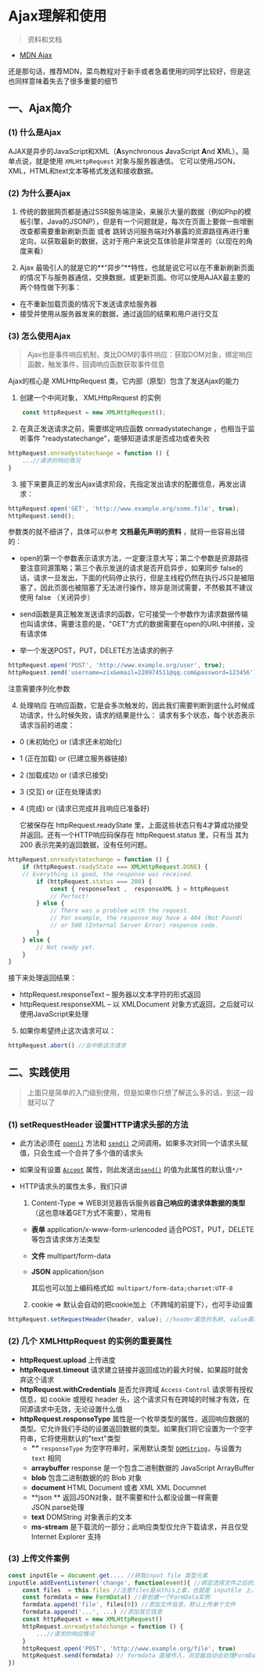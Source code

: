 # Ajax理解和使用

> 资料和文档

- [MDN Ajax ](https://developer.mozilla.org/zh-CN/docs/Web/Guide/AJAX)

还是那句话，推荐MDN，菜鸟教程对于新手或者急着使用的同学比较好，但是这也同样意味着失去了很多重要的细节

## 一、Ajax简介

### (1) 什么是Ajax

AJAX是异步的JavaScript和XML（**A**synchronous **J**avaScript **A**nd **X**ML）。简单点说，就是使用 `XMLHttpRequest` 对象与服务器通信。 它可以使用JSON，XML，HTML和text文本等格式发送和接收数据。

### (2) 为什么要Ajax

1. 传统的数据网页都是通过SSR服务端渲染，来展示大量的数据（例如Php的模板引擎，Java的JSONP），但是有一个问题就是，每次在页面上要做一些增删改查都需要重新刷新页面 或者 跳转访问服务端对外暴露的资源路径再进行重定向，以获取最新的数据，这对于用户来说交互体验是非常差的（以现在的角度来看）

2. Ajax 最吸引人的就是它的**“异步”**特性，也就是说它可以在不重新刷新页面的情况下与服务器通信，交换数据，或更新页面。你可以使用AJAX最主要的两个特性做下列事：
- 在不重新加载页面的情况下发送请求给服务器
- 接受并使用从服务器发来的数据，通过返回的结果和用户进行交互
### (3) 怎么使用Ajax

> Ajax也是事件响应机制，类比DOM的事件响应：获取DOM对象，绑定响应函数，触发事件，回调响应函数获取事件信息

Ajax的核心是 XMLHttpRequest 类，它内部（原型）包含了发送Ajax的能力

1. 创建一个中间对象， XMLHttpRequest 的实例

```javascript
    const httpRequest = new XMLHttpRequest();
```

2. 在真正发送请求之前，需要绑定响应函数 onreadystatechange ，也相当于监听事件 "readystatechange"，能够知道请求是否成功或者失败

```javascript
httpRequest.onreadystatechange = function () {
    ...//请求的响应情况
}
```

3. 接下来要真正的发出Ajax请求阶段，先指定发出请求的配置信息，再发出请求：	

```javascript
httpRequest.open('GET', 'http://www.example.org/some.file', true);
httpRequest.send();
```
参数类的就不细讲了，具体可以参考 **文档最先声明的资料** ，就将一些容易出错的：
- open的第一个参数表示请求方法，一定要注意大写；第二个参数是资源路径要注意同源策略；第三个表示发送的请求是否开启异步，如果同步 false的话，请求一旦发出，下面的代码停止执行，但是主线程仍然在执行JS只是被阻塞了，因此页面也被阻塞了无法进行操作，除非是测试需要，不然极其不建议使用 false （关闭异步）

- send函数是真正触发发送请求的函数，它可接受一个参数作为请求数据传输也叫请求体，需要注意的是，"GET"方式的数据需要在open的URL中拼接，没有请求体

- 举一个发送POST，PUT，DELETE方法请求的例子

```javascript
httpRequest.open('POST', 'http://www.example.org/user', true);
httpRequest.send('username=zix&email=220974511@qq.com&password=123456');
```
注意需要序列化参数

4. 处理响应
在响应函数，它是会多次触发的，因此我们需要判断到底什么时候成功请求，什么时候失败，请求的结果是什么：
请求有多个状态，每个状态表示请求当前的进度：		
		
- 0 (未初始化) or (请求还未初始化)
- 1 (正在加载) or (已建立服务器链接)
- 2 (加载成功) or (请求已接受)
- 3 (交互) or (正在处理请求)
- 4 (完成) or (请求已完成并且响应已准备好)

	它被保存在 httpRequest.readyState 里，上面这些状态只有4才算成功接受并返回。还有一个HTTP响应码保存在 httpRequest.status 里，只有当 其为 200 表示完美的返回数据，没有任何问题。

```javascript
httpRequest.onreadystatechange = function () {
    if (httpRequest.readyState === XMLHttpRequest.DONE) {
    // Everything is good, the response was received.
    	if (httpRequest.status === 200) {
    		const { responseText ,  responseXML } = httpRequest
            // Perfect!
        } else {
            // There was a problem with the request.
            // For example, the response may have a 404 (Not Found)
            // or 500 (Internal Server Error) response code.
        }
    } else {
        // Not ready yet.
    }
}
```
接下来处理返回结果：
- httpRequest.responseText – 服务器以文本字符的形式返回
- httpRequest.responseXML – 以 XMLDocument 对象方式返回，之后就可以使用JavaScript来处理

5. 如果你希望终止这次请求可以：

```javascript
httpRequest.abort() //会中断这次请求
```


## 二、实践使用

> 上面只是简单的入门级别使用，但是如果你只想了解这么多的话，到这一段就可以了

### (1) setRequestHeader  设置HTTP请求头部的方法

- 此方法必须在  [`open()`](https://developer.mozilla.org/zh-CN/docs/Web/API/XMLHttpRequest/open) 方法和 [`send()`](https://developer.mozilla.org/zh-CN/docs/Web/API/XMLHttpRequest/send)  之间调用。如果多次对同一个请求头赋值，只会生成一个合并了多个值的请求头

- 如果没有设置 [`Accept`](https://developer.mozilla.org/zh-CN/docs/Web/HTTP/Headers/Accept) 属性，则此发送出[`send()`](https://developer.mozilla.org/zh-CN/docs/Web/API/XMLHttpRequest/send) 的值为此属性的默认值`*/*` 

- HTTP请求头的属性太多，我们只讲

  1. Content-Type => WEB浏览器告诉服务器**自己响应的请求体数据的类型**（这也意味着GET方式不需要），常用有

  - **表单** application/x-www-form-urlencoded 适合POST，PUT，DELETE等包含请求体方法类型

  - **文件** multipart/form-data

  - **JSON** application/json

    其后也可以加上编码格式如`` multipart/form-data;charset:UTF-8``
  
  2. cookie => 默认会自动的把cookie加上（不跨域的前提下），也可手动设置

```javascript
httpRequest.setRequestHeader(header, value); //header属性的名称, value属性的值
```

### (2) 几个 XMLHttpRequest 的实例的重要属性

- **httpRequest.upload** 上传进度
- **httpRequest.timeout** 请求建立链接并返回成功的最大时候，如果超时就舍弃这个请求
- **httpRequest.withCredentials** 是否允许跨域 `Access-Control` 请求带有授权信息，如 cookie 或授权 header 头，这个请求只有在跨域的时候才有效，在同源请求中无效，无论设置什么值
- **httpRequest.responseType** 属性是一个枚举类型的属性，返回响应数据的类型。它允许我们手动的设置返回数据的类型。如果我们将它设置为一个空字符串，它将使用默认的"text"类型
  - **""** `responseType` 为空字符串时，采用默认类型 [`DOMString`](https://developer.mozilla.org/zh-CN/docs/Web/API/DOMString)，与设置为 `text` 相同
  - **arraybuffer** response 是一个包含二进制数据的 JavaScript ArrayBuffer
  - **blob**  包含二进制数据的的 Blob 对象
  - **document** HTML Document 或者 XML XML Documnet
  - **json ** 返回JSON对象，就不需要和什么都没设置一样需要JSON.parse处理
  - **text** DOMString 对象表示的文本
  - **ms-stream** 是下载流的一部分；此响应类型仅允许下载请求，并且仅受 Internet Explorer 支持

### (3) 上传文件案例

```javascript
const inputEle = document.get.... //获取input file 类型元素
inputEle.addEventListener('change', function(event){ //绑定选择文件之后的方法
	const files  = this.files //注意files是从this上拿，也就是 inputEle 上，并不是event
    const formdata = new FormData() //新创建一个FormData实例
    formdata.append('file', files[0]) //添加文件信息，默认上传单个文件
    formdata.append('...', ...) //添加其它信息
    const httpRequest = new XMLHttpRequest()
    httpRequest.onreadystatechange = function () {
        ...//请求的响应情况
    }
	httpRequest.open('POST', 'http://www.example.org/file', true)
	httpRequest.send(formdata) // formdata 直接传入，浏览器自动会处理FormData类型数据，并且设置对应的 Content-Type ，因此不要在手动设置Content-Type；如果你设置了 Content-Type为 multipart/form-data，那么请求就会被降级为普通的表单上传也就是application/x-www-form-urlencoded，后台无法获取到文件资源
})
```

